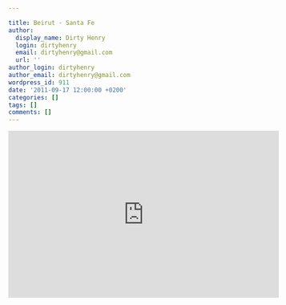 ```yaml
---

title: Beirut - Santa Fe
author:
  display_name: Dirty Henry
  login: dirtyhenry
  email: dirtyhenry@gmail.com
  url: ''
author_login: dirtyhenry
author_email: dirtyhenry@gmail.com
wordpress_id: 911
date: '2011-09-17 12:00:00 +0200'
categories: []
tags: []
comments: []
---
```

<iframe width="540" height="333" src="http://www.youtube.com/embed/AlwDbdiaAvI" frameborder="0" allowfullscreen></iframe>
